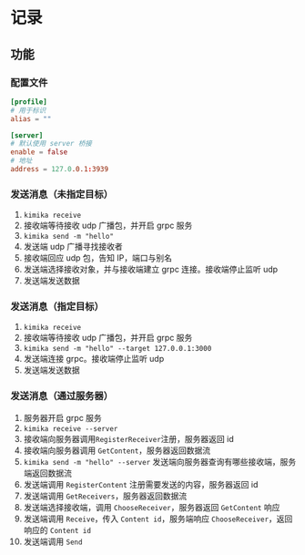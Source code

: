 # 记录

## 功能

### 配置文件

```toml
[profile]
# 用于标识
alias = ""

[server]
# 默认使用 server 桥接
enable = false
# 地址
address = 127.0.0.1:3939
```

### 发送消息（未指定目标）

1. `kimika receive`
2. 接收端等待接收 udp 广播包，并开启 grpc 服务
3. `kimika send -m "hello"`
4. 发送端 udp 广播寻找接收者
5. 接收端回应 udp 包，告知 IP，端口与别名
6. 发送端选择接收对象，并与接收端建立 grpc 连接。接收端停止监听 udp
7. 发送端发送数据

### 发送消息（指定目标）

1. `kimika receive`
2. 接收端等待接收 udp 广播包，并开启 grpc 服务
3. `kimika send -m "hello" --target 127.0.0.1:3000`
4. 发送端连接 grpc。接收端停止监听 udp
5. 发送端发送数据

### 发送消息（通过服务器）

1. 服务器开启 grpc 服务
2. `kimika receive --server`
3. 接收端向服务器调用`RegisterReceiver`注册，服务器返回 id
4. 接收端向服务器调用 `GetContent`，服务器返回数据流
5. `kimika send -m "hello" --server` 发送端向服务器查询有哪些接收端，服务端返回数据流
6. 发送端调用 `RegisterContent` 注册需要发送的内容，服务器返回 id
7. 发送端调用 `GetReceivers`，服务器返回数据流
8. 发送端选择接收端，调用 `ChooseReceiver`，服务器返回 `GetContent` 响应
9. 发送端调用 `Receive`，传入 `Content id`，服务端响应 `ChooseReceiver`，返回响应的 `Content id`
10. 发送端调用 `Send`
